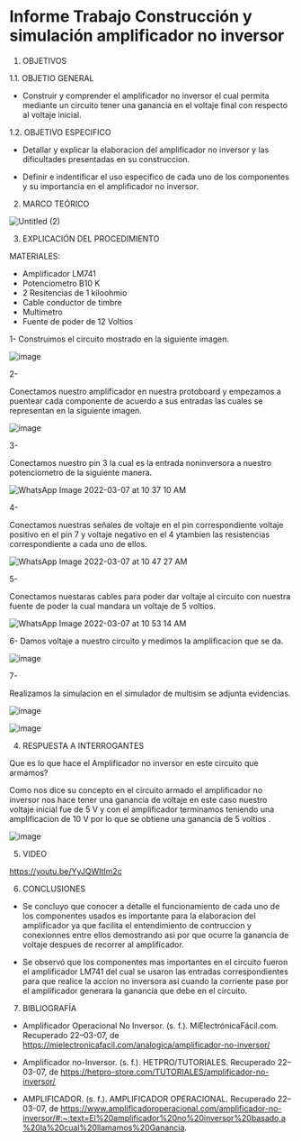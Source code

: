 # Informe Trabajo Construcción  y simulación amplificador no inversor

1. OBJETIVOS

1.1. OBJETIO GENERAL 

* Construir y comprender el amplificador no inversor  el cual permita mediante un circuito tener una ganancia en el voltaje final con respecto al voltaje inicial.

1.2. OBJETIVO ESPECIFICO 

* Detallar y explicar la elaboracion del amplificador no inversor y las dificultades presentadas en su construccion.

* Definir e indentificar el uso especifico de cada uno de los componentes y su importancia en el amplificador no inversor.

2. MARCO TEÓRICO 

![Untitled (2)](https://user-images.githubusercontent.com/93899720/156893912-d13c0441-8f12-4f54-b2ea-7ea2317fe31e.jpg)

3. EXPLICACIÓN DEL PROCEDIMIENTO

MATERIALES: 

* Amplificador LM741 
* Potenciometro B10 K 
* 2 Resitencias de 1 kiloohmio 
* Cable conductor de timbre 
* Multimetro 
* Fuente de poder de 12 Voltios

1-
Construimos el circuito mostrado en la siguiente imagen.

![image](https://user-images.githubusercontent.com/93899720/157075276-4d138bdf-1664-4abe-8c92-1d29a5326906.png)

2-
 
Conectamos nuestro amplificador en nuestra protoboard y empezamos a puentear cada componente de acuerdo a sus entradas las cuales se representan en la siguiente imagen.

![image](https://user-images.githubusercontent.com/93899720/157065581-e7e195a1-bba8-4e18-ba14-a0216d21ae30.png)

3- 

Conectamos nuestro pin 3 la cual es la entrada noninversora a nuestro potenciometro de la siguiente manera.

![WhatsApp Image 2022-03-07 at 10 37 10 AM](https://user-images.githubusercontent.com/93899720/157066222-6440b083-fa06-43e6-9624-081c3ea6c44b.jpeg)

4-

Conectamos nuestras señales de voltaje en el pin correspondiente voltaje positivo en el pin 7 y voltaje negativo en el 4 ytambien las resistencias correspondiente a cada uno de ellos.

![WhatsApp Image 2022-03-07 at 10 47 27 AM](https://user-images.githubusercontent.com/93899720/157068135-27ce7041-1850-4a4c-840a-ed3164bdaff7.jpeg)

5-

Conectamos nuestaras cables para poder dar voltaje al circuito con nuestra fuente de poder la cual mandara un voltaje de 5 voltios.

![WhatsApp Image 2022-03-07 at 10 53 14 AM](https://user-images.githubusercontent.com/93899720/157069342-99ce4431-6572-4048-8b08-5b227e316e0e.jpeg)

6- 
Damos voltaje a nuestro circuito y medimos la amplificacion que se da.

![image](https://user-images.githubusercontent.com/93899720/157069694-0411282f-3439-4cb6-a62c-5dcc78c04213.png)

7- 

Realizamos la simulacion en el simulador de multisim se adjunta evidencias.

![image](https://user-images.githubusercontent.com/93899720/157070765-45b8de66-4f4f-46e5-acc8-111e22d5e4cf.png)

![image](https://user-images.githubusercontent.com/93899720/157070813-fdd15677-e2fe-4c5a-b899-0c34e3e7d26f.png)


4. RESPUESTA A INTERROGANTES 

Que es lo que hace el Amplificador no inversor en este circuito que armamos?

Como nos dice su concepto en el circuito armado el amplificador no inversor nos hace tener una ganancia de voltaje en este caso nuestro voltaje inicial fue de 5 V y con el amplificador terminamos teniendo una amplificacion de 10 V por lo que se obtiene una ganancia de 5 voltios .

![image](https://user-images.githubusercontent.com/93899720/157069694-0411282f-3439-4cb6-a62c-5dcc78c04213.png)

5. VIDEO

https://youtu.be/YyJQWItlm2c

6. CONCLUSIONES

* Se concluyo que conocer a detalle el funcionamiento de cada uno de los componentes usados es importante para la elaboracion del amplificador ya que facilita el entendimiento de contruccion y conexionnes entre ellos demostrando asi por que ocurre la ganancia de voltaje despues de recorrer al amplificador.

* Se observó que los componentes mas importantes en el circuito fueron el amplificador LM741 del cual se usaron las entradas correspondientes para que realice la accion no inversora asi cuando la corriente pase por el amplificador generara la ganancia que debe en el circuito.

7. BIBLIOGRAFÍA

* Amplificador Operacional No Inversor. (s. f.). MiElectrónicaFácil.com. Recuperado 22–03-07, de https://mielectronicafacil.com/analogica/amplificador-no-inversor/

* Amplificador no-Inversor. (s. f.). HETPRO/TUTORIALES. Recuperado 22–03-07, de https://hetpro-store.com/TUTORIALES/amplificador-no-inversor/

* AMPLIFICADOR. (s. f.). AMPLIFICADOR OPERACIONAL. Recuperado 22–03-07, de https://www.amplificadoroperacional.com/amplificador-no-inversor/#:~:text=El%20amplificador%20no%20inversor%20basado,a%20la%20cual%20llamamos%20Ganancia.
